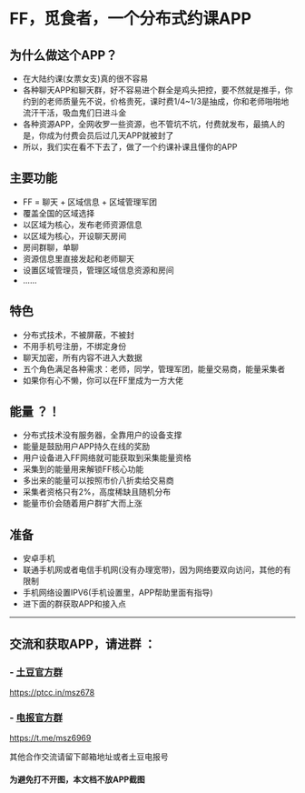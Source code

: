 
# FF，觅食者，一个分布式约课APP



## 为什么做这个APP？
 - 在大陆约课(女票女支)真的很不容易
 - 各种聊天APP和聊天群，好不容易进个群全是鸡头把控，要不然就是推手，你约到的老师质量先不说，价格贵死，课时费1/4~1/3是抽成，你和老师啪啪地流汗干活，吸血鬼们日进斗金
 - 各种资源APP，全网收罗一些资源，也不管坑不坑，付费就发布，最搞人的是，你成为付费会员后过几天APP就被封了
 - 所以，我们实在看不下去了，做了一个约课补课且懂你的APP

## 主要功能
- FF = 聊天 + 区域信息 + 区域管理军团
- 覆盖全国的区域选择
- 以区域为核心，发布老师资源信息
- 以区域为核心，开设聊天房间
- 房间群聊，单聊
- 资源信息里直接发起和老师聊天
- 设置区域管理员，管理区域信息资源和房间
- ……

## 特色
- 分布式技术，不被屏蔽，不被封
- 不用手机号注册，不绑定身份
- 聊天加密，所有内容不进入大数据
- 五个角色满足各种需求：老师，同学，管理军团，能量交易商，能量采集者
- 如果你有心不懒，你可以在FF里成为一方大佬

## 能量 ？！
- 分布式技术没有服务器，全靠用户的设备支撑
- 能量是鼓励用户APP持久在线的奖励
- 用户设备进入FF网络就可能获取到采集能量资格
- 采集到的能量用来解锁FF核心功能
- 多出来的能量可以按照市价八折卖给交易商
- 采集者资格只有2%，高度稀缺且随机分布
- 能量市价会随着用户群扩大而上涨



## 准备
- 安卓手机
- 联通手机网或者电信手机网(没有办理宽带)，因为网络要双向访问，其他的有限制
- 手机网络设置IPV6(手机设置里，APP帮助里面有指导)
- 进下面的群获取APP和接入点

----





## 交流和获取APP，请进群 ：
### - [土豆官方群](https://ptcc.in/msz678)
https://ptcc.in/msz678
### - [电报官方群](https://t.me/msz6969)
https://t.me/msz6969

其他合作交流请留下邮箱地址或者土豆电报号
#### 为避免打不开图，本文档不放APP截图
